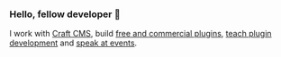 ### Hello, fellow developer 👋

I work with [Craft CMS](https://craftcms.com/), build [free and commercial plugins](https://putyourlightson.com/plugins), [teach plugin development](https://putyourlightson.com/what-we-do#training) and [speak at events](https://craftcms.com/events/dot-all-2023/sessions/reactive-front-ends-with-sprig).
